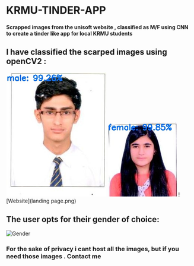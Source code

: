 # KRMU-TINDER-APP
#### Scrapped images from the unisoft website , classified as M/F using CNN to create a tinder like app for local KRMU students
## I have classified the scarped images using openCV2 :

![male](male_sample.jpg)
![female](female_sample.jpg)
![Website](landing page.png)
## The user opts for their gender of choice: 
![Gender](ouput.png)
### For the sake of privacy i cant host all the images, but if you need those images . Contact me
